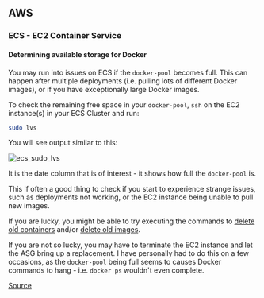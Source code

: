 ## AWS

### ECS - EC2 Container Service

#### Determining available storage for Docker

You may run into issues on ECS if the `docker-pool` becomes full. This can happen after multiple deployments (i.e. pulling lots of different Docker images), or if you have exceptionally large Docker images.

To check the remaining free space in your `docker-pool`, `ssh` on the EC2 instance(s) in your ECS Cluster and run:

```bash
sudo lvs
```

You will see output similar to this:

![ecs_sudo_lvs](https://cloud.githubusercontent.com/assets/6367914/14952091/59dc34fc-1055-11e6-9c0b-ea8f26bd8207.png)

It is the date column that is of interest - it shows how full the `docker-pool` is.

This if often a good thing to check if you start to experience strange issues, such as deployments not working, or the EC2 instance being unable to pull new images.

If you are lucky, you might be able to try executing the commands to [delete old containers](docker/DOCKER.md#Delete-old-containers) and/or [delete old images](docker/DOCKER.md#Delete-old-images).

If you are not so lucky, you may have to terminate the EC2 instance and let the ASG bring up a replacement. I have personally had to do this on a few occasions, as the `docker-pool` being full seems to causes Docker commands to hang - i.e. `docker ps` wouldn't even complete.

[Source](http://docs.aws.amazon.com/AmazonECS/latest/developerguide/ecs-optimized_AMI.html)
